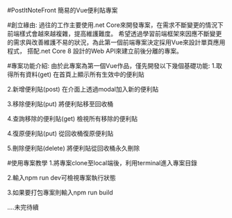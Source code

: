#PostItNoteFront 簡易的Vue便利貼專案

#創立緣由:
  過往的工作主要使用.net Core來開發專案，在需求不斷變更的情況下前端樣式會越來越複雜，提高維護難度。
  希望透過學習前端框架來因應不斷變更的需求與改善維護不易的狀況，為此第一個前端專案決定採用Vue來設計單頁應用程式，
  搭配.net Core 8 設計的Web API來建立前後分離的專案。

#專案功能介紹:
  由於此專案為第一個Vue作品，僅先開發以下幾個基礎功能:
  1.取得所有資料(get)
    在首頁上顯示所有生效中的便利貼

  2.新增便利貼(post)
    在介面上透過modal加入新的便利貼

  3.移除便利貼(put)
    將便利貼移至回收桶

  4.查詢移除的便利貼(get)
    檢視所有移除的便利貼

  4.復原便利貼(put)
    從回收桶復原便利貼

  5.刪除便利貼(delete)
    將便利貼從回收桶永久刪除

#使用專案教學
  1.將專案clone至local端後，利用terminal進入專案目錄

  2.輸入npm run dev可檢視專案執行狀態

  3.如果要打包專案則輸入npm run build

  ....未完待續

